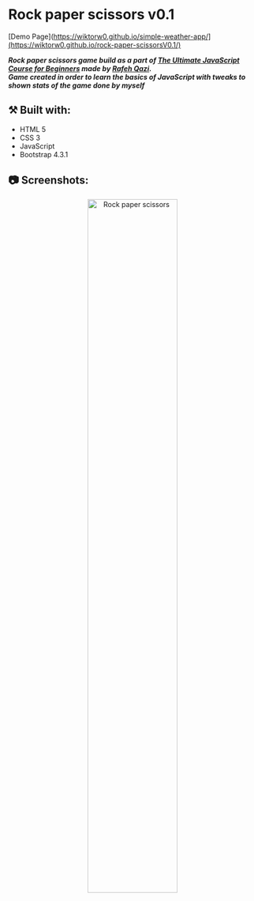 # Rock paper scissors v0.1

[Demo Page](https://wiktorw0.github.io/simple-weather-app/](https://wiktorw0.github.io/rock-paper-scissorsV0.1/)

***Rock paper scissors game build as a part of [The Ultimate JavaScript Course for Beginners](https://www.cleverprogrammer.com/) made by [Rafeh Qazi](https://github.com/CleverProgrammer).***
</br>
***Game created in order to learn the basics of JavaScript with tweaks to shown stats of the game done by myself*** 
 
## ⚒️ Built with:
- HTML 5
- CSS 3
- JavaScript
- Bootstrap 4.3.1

## 📷 Screenshots:
<p align="center">
<img src="https://i.imgur.com/lKfgvqq.png" height="60%" width="60%" alt="Rock paper scissors"/>
<br />
